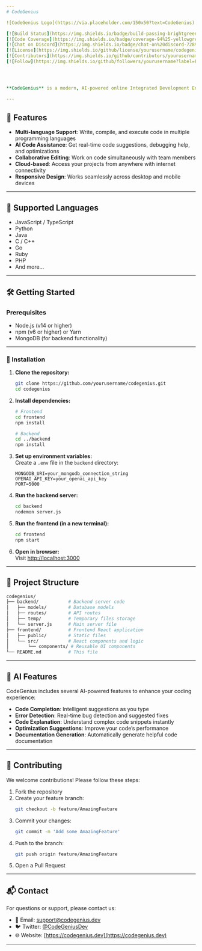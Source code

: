 ```yaml
---
# CodeGenius

![CodeGenius Logo](https://via.placeholder.com/150x50?text=CodeGenius)

[![Build Status](https://img.shields.io/badge/build-passing-brightgreen)](https://github.com/yourusername/codegenius/actions)
[![Code Coverage](https://img.shields.io/badge/coverage-94%25-yellowgreen)](https://codecov.io/)
[![Chat on Discord](https://img.shields.io/badge/chat-on%20discord-7289DA?logo=discord&logoColor=white)](https://discord.gg/yourcommunity)
[![License](https://img.shields.io/github/license/yourusername/codegenius)](LICENSE)
[![Contributors](https://img.shields.io/github/contributors/yourusername/codegenius)](https://github.com/yourusername/codegenius/graphs/contributors)
[![Follow](https://img.shields.io/github/followers/yourusername?label=Follow&style=social)](https://github.com/yourusername)




**CodeGenius** is a modern, AI-powered online Integrated Development Environment (IDE) that combines code editing capabilities with an integrated AI assistant to enhance developer productivity.

---
```


## 🚀 Features

- **Multi-language Support**: Write, compile, and execute code in multiple programming languages  
- **AI Code Assistance**: Get real-time code suggestions, debugging help, and optimizations  
- **Collaborative Editing**: Work on code simultaneously with team members  
- **Cloud-based**: Access your projects from anywhere with internet connectivity  
- **Responsive Design**: Works seamlessly across desktop and mobile devices  

---

## 🧠 Supported Languages

- JavaScript / TypeScript  
- Python  
- Java  
- C / C++  
- Go  
- Ruby  
- PHP  
- And more...

---

## 🛠️ Getting Started

### Prerequisites

- Node.js (v14 or higher)  
- npm (v6 or higher) or Yarn  
- MongoDB (for backend functionality)  

---

### 🔧 Installation

1. **Clone the repository:**
   ```bash
   git clone https://github.com/yourusername/codegenius.git
   cd codegenius
   ```

2. **Install dependencies:**
   ```bash
   # Frontend
   cd frontend
   npm install

   # Backend
   cd ../backend
   npm install
   ```

3. **Set up environment variables:**  
   Create a `.env` file in the `backend` directory:
   ```env
   MONGODB_URI=your_mongodb_connection_string
   OPENAI_API_KEY=your_openai_api_key
   PORT=5000
   ```

4. **Run the backend server:**
   ```bash
   cd backend
   nodemon server.js
   ```

5. **Run the frontend (in a new terminal):**
   ```bash
   cd frontend
   npm start
   ```

6. **Open in browser:**  
   Visit [http://localhost:3000](http://localhost:3000)

---

## 🧾 Project Structure

```bash
codegenius/
├── backend/           # Backend server code
│   ├── models/        # Database models
│   ├── routes/        # API routes
│   ├── temp/          # Temporary files storage
│   └── server.js      # Main server file
├── frontend/          # Frontend React application
│   ├── public/        # Static files
│   └── src/           # React components and logic
│       └── components/ # Reusable UI components
└── README.md          # This file
```

---

## 🤖 AI Features

CodeGenius includes several AI-powered features to enhance your coding experience:

- **Code Completion**: Intelligent suggestions as you type  
- **Error Detection**: Real-time bug detection and suggested fixes  
- **Code Explanation**: Understand complex code snippets instantly  
- **Optimization Suggestions**: Improve your code’s performance  
- **Documentation Generation**: Automatically generate helpful code documentation  

---

## 🤝 Contributing

We welcome contributions! Please follow these steps:

1. Fork the repository  
2. Create your feature branch:  
   ```bash
   git checkout -b feature/AmazingFeature
   ```
3. Commit your changes:  
   ```bash
   git commit -m 'Add some AmazingFeature'
   ```
4. Push to the branch:  
   ```bash
   git push origin feature/AmazingFeature
   ```
5. Open a Pull Request  

---

## 📬 Contact

For questions or support, please contact us:

- 📧 Email: [support@codegenius.dev](mailto:support@codegenius.dev)  
- 🐦 Twitter: [@CodeGeniusDev](https://twitter.com/CodeGeniusDev)  
- 🌐 Website: [https://codegenius.dev](https://codegenius.dev)  
---
